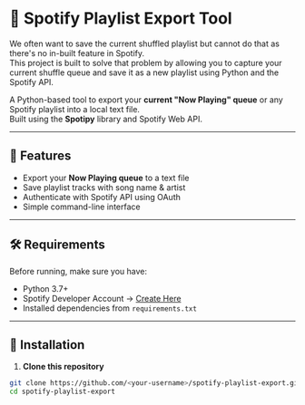 # 🎵 Spotify Playlist Export Tool

We often want to save the current shuffled playlist but cannot do that as there's no in-built feature in Spotify.  
This project is built to solve that problem by allowing you to capture your current shuffle queue and save it as a new playlist using Python and the Spotify API.

A Python-based tool to export your **current "Now Playing" queue** or any Spotify playlist into a local text file.  
Built using the **Spotipy** library and Spotify Web API.

---

## 📌 Features
- Export your **Now Playing queue** to a text file
- Save playlist tracks with song name & artist
- Authenticate with Spotify API using OAuth
- Simple command-line interface

---

## 🛠 Requirements
Before running, make sure you have:
- Python 3.7+
- Spotify Developer Account → [Create Here](https://developer.spotify.com/dashboard)
- Installed dependencies from `requirements.txt`

---

## 📂 Installation

1. **Clone this repository**
```bash
git clone https://github.com/<your-username>/spotify-playlist-export.git
cd spotify-playlist-export
